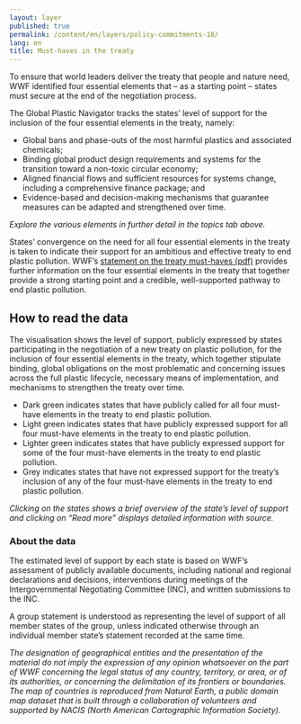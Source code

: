 ```yaml
---
layout: layer
published: true
permalink: /content/en/layers/policy-commitments-10/
lang: en
title: Must-haves in the treaty
---
```


To ensure that world leaders deliver the treaty that people and nature need, WWF identified four essential elements that – as a starting point – states must secure at the end of the negotiation process.

The Global Plastic Navigator tracks the states’ level of support for the inclusion of the four essential elements in the treaty, namely:

* Global bans and phase-outs of the most harmful plastics and associated chemicals;
* Binding global product design requirements and systems for the transition toward a non-toxic circular economy;
* Aligned financial flows and sufficient resources for systems change, including a comprehensive finance package; and
* Evidence-based and decision-making mechanisms that guarantee measures can be adapted and strengthened over time.

_Explore the various elements in further detail in the topics tab above._

States’ convergence on the need for all four essential elements in the treaty is taken to indicate their support for an ambitious and effective treaty to end plastic pollution. WWF’s [statement on the treaty must-haves (pdf)](https://wwfint.awsassets.panda.org/downloads/a-global-treaty-to-end-plastic-pollution-must-haves.pdf) provides further information on the four essential elements in the treaty that together provide a strong starting point and a credible, well-supported pathway to end plastic pollution.

## How to read the data

The visualisation shows the level of support, publicly expressed by states participating in the negotiation of a new treaty on plastic pollution, for the inclusion of four essential elements in the treaty, which together stipulate binding, global obligations on the most problematic and concerning issues across the full plastic lifecycle, necessary means of implementation, and mechanisms to strengthen the treaty over time.

* Dark green indicates states that have publicly called for all four must-have elements in the treaty to end plastic pollution.
* Light green indicates states that have publicly expressed support for all four must-have elements in the treaty to end plastic pollution.
* Lighter green indicates states that have publicly expressed support for some of the four must-have elements in the treaty to end plastic pollution.
* Grey indicates states that have not expressed support for the treaty’s inclusion of any of the four must-have elements in the treaty to end plastic pollution.

_Clicking on the states shows a brief overview of the state’s level of support and clicking on “Read more” displays detailed information with source._

### About the data

The estimated level of support by each state is based on WWF’s assessment of publicly available documents, including national and regional declarations and decisions, interventions during meetings of the Intergovernmental Negotiating Committee (INC), and written submissions to the INC.

A group statement is understood as representing the level of support of all member states of the group, unless indicated otherwise through an individual member state’s statement recorded at the same time.

_The designation of geographical entities and the presentation of the material do not imply the expression of any opinion whatsoever on the part of WWF concerning the legal status of any country, territory, or area, or of its authorities, or concerning the delimitation of its frontiers or boundaries. The map of countries is reproduced from Natural Earth, a public domain map dataset that is built through a collaboration of volunteers and supported by NACIS (North American Cartographic Information Society)._
